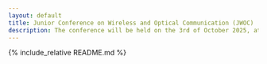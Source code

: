 ```yaml
---
layout: default
title: Junior Conference on Wireless and Optical Communication (JWOC)
description: The conference will be held on the 3rd of October 2025, at Télécom Paris.
---
```

{% include_relative README.md %}
